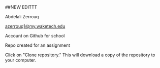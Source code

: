 ##NEW EDITTT

Abdelali Zerrouq

azerrouq1@my.waketech.edu

Account on Github for school

Repo created for an assignment

Click on "Clone repository." This will download a copy of the repository to your computer.

